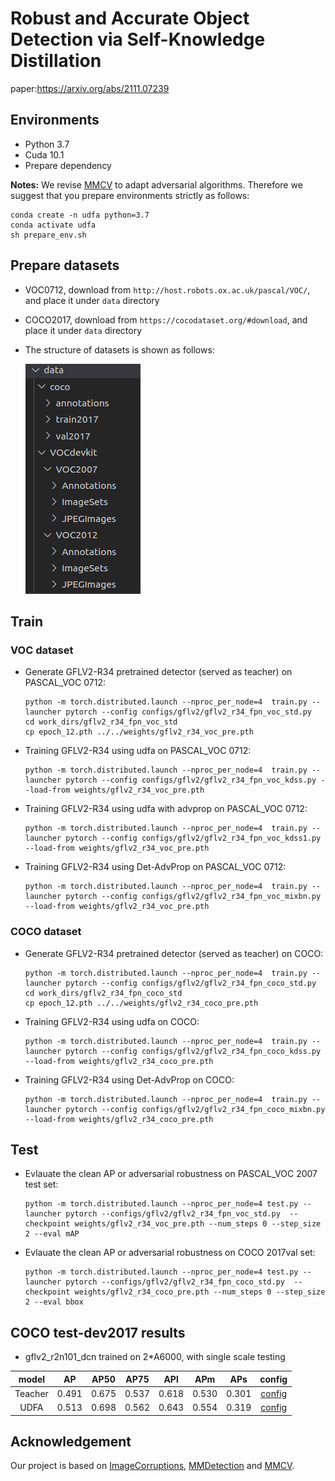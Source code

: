 # Robust and Accurate Object Detection via Self-Knowledge Distillation
paper:https://arxiv.org/abs/2111.07239

## Environments

+ Python 3.7
+ Cuda 10.1
+ Prepare dependency

**Notes:** We revise [MMCV](https://github.com/open-mmlab/mmcv) to adapt adversarial algorithms. Therefore we suggest that you prepare environments strictly as follows:

```
conda create -n udfa python=3.7
conda activate udfa
sh prepare_env.sh
```

## Prepare datasets

+ VOC0712, download from `http://host.robots.ox.ac.uk/pascal/VOC/`, and place it under `data` directory
+ COCO2017, download from `https://cocodataset.org/#download`, and place it under `data` directory

+ The structure of datasets is shown as follows:

   ![structure of dataset](picture/dataset_directory.png)

## Train

### VOC dataset
* Generate GFLV2-R34 pretrained detector (served as teacher) on PASCAL_VOC 0712:
  ```
  python -m torch.distributed.launch --nproc_per_node=4  train.py --launcher pytorch --config configs/gflv2/gflv2_r34_fpn_voc_std.py 
  cd work_dirs/gflv2_r34_fpn_voc_std
  cp epoch_12.pth ../../weights/gflv2_r34_voc_pre.pth
  ```

* Training GFLV2-R34 using udfa on PASCAL_VOC 0712:
  ```
  python -m torch.distributed.launch --nproc_per_node=4  train.py --launcher pytorch --config configs/gflv2/gflv2_r34_fpn_voc_kdss.py --load-from weights/gflv2_r34_voc_pre.pth
  ```

* Training GFLV2-R34 using udfa with advprop on PASCAL_VOC 0712:
  ```
  python -m torch.distributed.launch --nproc_per_node=4  train.py --launcher pytorch --config configs/gflv2/gflv2_r34_fpn_voc_kdss1.py --load-from weights/gflv2_r34_voc_pre.pth
  ```

* Training GFLV2-R34 using Det-AdvProp on PASCAL_VOC 0712:
  ```
  python -m torch.distributed.launch --nproc_per_node=4  train.py --launcher pytorch --config configs/gflv2/gflv2_r34_fpn_voc_mixbn.py --load-from weights/gflv2_r34_voc_pre.pth
  ```

### COCO dataset
* Generate GFLV2-R34 pretrained detector (served as teacher) on COCO:
  ```
  python -m torch.distributed.launch --nproc_per_node=4  train.py --launcher pytorch --config configs/gflv2/gflv2_r34_fpn_coco_std.py 
  cd work_dirs/gflv2_r34_fpn_coco_std
  cp epoch_12.pth ../../weights/gflv2_r34_coco_pre.pth
  ```

* Training GFLV2-R34 using udfa on COCO:
  ```
  python -m torch.distributed.launch --nproc_per_node=4  train.py --launcher pytorch --config configs/gflv2/gflv2_r34_fpn_coco_kdss.py --load-from weights/gflv2_r34_coco_pre.pth
  ```

* Training GFLV2-R34 using Det-AdvProp on COCO:
  ```
  python -m torch.distributed.launch --nproc_per_node=4  train.py --launcher pytorch --config configs/gflv2/gflv2_r34_fpn_coco_mixbn.py --load-from weights/gflv2_r34_coco_pre.pth
  ```

## Test

* Evlauate the clean AP or adversarial robustness on PASCAL_VOC 2007 test set:
  ```
  python -m torch.distributed.launch --nproc_per_node=4 test.py --launcher pytorch --configs/gflv2/gflv2_r34_fpn_voc_std.py  --checkpoint weights/gflv2_r34_voc_pre.pth --num_steps 0 --step_size 2 --eval mAP
  ```

* Evlauate the clean AP or adversarial robustness on COCO 2017val set:
  ```
  python -m torch.distributed.launch --nproc_per_node=4 test.py --launcher pytorch --configs/gflv2/gflv2_r34_fpn_coco_std.py  --checkpoint weights/gflv2_r34_coco_pre.pth --num_steps 0 --step_size 2 --eval bbox
  ```

## COCO test-dev2017 results
* gflv2_r2n101_dcn trained on 2*A6000, with single scale testing 

| model                    |  AP | AP50 | AP75 | APl | APm | APs | config |
| :-----------------: |:-----------------: |:-----------------:|:-----------------:|:-----------------:|:-----------------:|:-----------------:|:-----------------:|
| Teacher | 0.491 | 0.675 | 0.537 | 0.618 | 0.530 | 0.301 | [config](https://github.com/grispeut/udfa/blob/main/configs/gflv2/gflv2_r2n101_dcn_fpn_coco_std.py) |
| UDFA | 0.513 | 0.698 | 0.562 | 0.643 | 0.554 | 0.319 | [config](https://github.com/grispeut/udfa/blob/main/configs/gflv2/gflv2_r2n101_dcn_fpn_coco_kdss.py) |

## Acknowledgement
Our project is based on [ImageCorruptions](https://github.com/bethgelab/imagecorruptions), [MMDetection](https://github.com/open-mmlab/mmdetection) and [MMCV](https://github.com/open-mmlab/mmcv).
